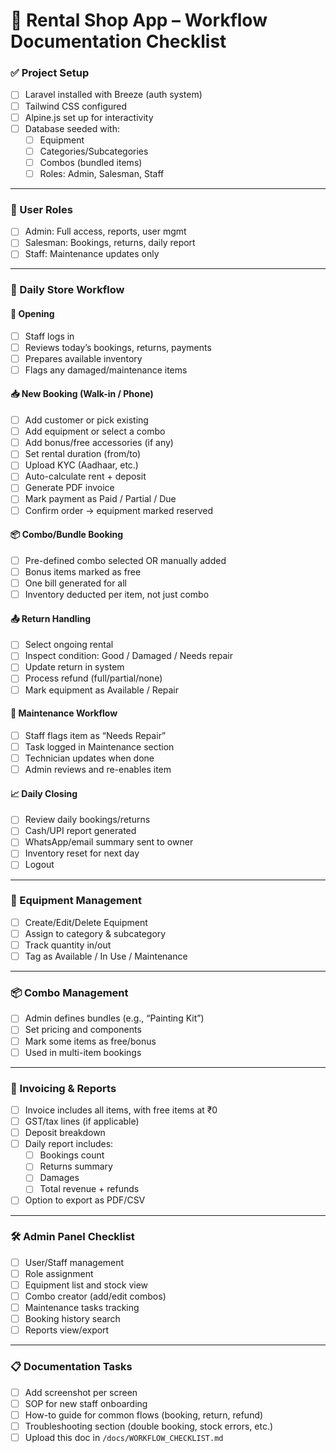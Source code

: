 # 🧾 Rental Shop App – Workflow Documentation Checklist

### ✅ Project Setup
- [ ] Laravel installed with Breeze (auth system)
- [ ] Tailwind CSS configured
- [ ] Alpine.js set up for interactivity
- [ ] Database seeded with:
  - [ ] Equipment
  - [ ] Categories/Subcategories
  - [ ] Combos (bundled items)
  - [ ] Roles: Admin, Salesman, Staff

---

### 👤 User Roles
- [ ] Admin: Full access, reports, user mgmt
- [ ] Salesman: Bookings, returns, daily report
- [ ] Staff: Maintenance updates only

---

### 📅 Daily Store Workflow

#### 🏁 Opening
- [ ] Staff logs in
- [ ] Reviews today’s bookings, returns, payments
- [ ] Prepares available inventory
- [ ] Flags any damaged/maintenance items

#### 📥 New Booking (Walk-in / Phone)
- [ ] Add customer or pick existing
- [ ] Add equipment or select a combo
- [ ] Add bonus/free accessories (if any)
- [ ] Set rental duration (from/to)
- [ ] Upload KYC (Aadhaar, etc.)
- [ ] Auto-calculate rent + deposit
- [ ] Generate PDF invoice
- [ ] Mark payment as Paid / Partial / Due
- [ ] Confirm order → equipment marked reserved

#### 📦 Combo/Bundle Booking
- [ ] Pre-defined combo selected OR manually added
- [ ] Bonus items marked as free
- [ ] One bill generated for all
- [ ] Inventory deducted per item, not just combo

#### 📤 Return Handling
- [ ] Select ongoing rental
- [ ] Inspect condition: Good / Damaged / Needs repair
- [ ] Update return in system
- [ ] Process refund (full/partial/none)
- [ ] Mark equipment as Available / Repair

#### 🔧 Maintenance Workflow
- [ ] Staff flags item as “Needs Repair”
- [ ] Task logged in Maintenance section
- [ ] Technician updates when done
- [ ] Admin reviews and re-enables item

#### 📈 Daily Closing
- [ ] Review daily bookings/returns
- [ ] Cash/UPI report generated
- [ ] WhatsApp/email summary sent to owner
- [ ] Inventory reset for next day
- [ ] Logout

---

### 🧰 Equipment Management
- [ ] Create/Edit/Delete Equipment
- [ ] Assign to category & subcategory
- [ ] Track quantity in/out
- [ ] Tag as Available / In Use / Maintenance

---

### 📦 Combo Management
- [ ] Admin defines bundles (e.g., “Painting Kit”)
- [ ] Set pricing and components
- [ ] Mark some items as free/bonus
- [ ] Used in multi-item bookings

---

### 📜 Invoicing & Reports
- [ ] Invoice includes all items, with free items at ₹0
- [ ] GST/tax lines (if applicable)
- [ ] Deposit breakdown
- [ ] Daily report includes:
  - [ ] Bookings count
  - [ ] Returns summary
  - [ ] Damages
  - [ ] Total revenue + refunds
- [ ] Option to export as PDF/CSV

---

### 🛠 Admin Panel Checklist
- [ ] User/Staff management
- [ ] Role assignment
- [ ] Equipment list and stock view
- [ ] Combo creator (add/edit combos)
- [ ] Maintenance tasks tracking
- [ ] Booking history search
- [ ] Reports view/export

---

### 📋 Documentation Tasks
- [ ] Add screenshot per screen
- [ ] SOP for new staff onboarding
- [ ] How-to guide for common flows (booking, return, refund)
- [ ] Troubleshooting section (double booking, stock errors, etc.)
- [ ] Upload this doc in `/docs/WORKFLOW_CHECKLIST.md`
